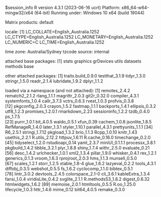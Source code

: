 $session_info
R version 4.3.1 (2023-06-16 ucrt)
Platform: x86_64-w64-mingw32/x64 (64-bit)
Running under: Windows 10 x64 (build 19044)

Matrix products: default


locale:
[1] LC_COLLATE=English_Australia.1252  LC_CTYPE=English_Australia.1252    LC_MONETARY=English_Australia.1252 LC_NUMERIC=C                       LC_TIME=English_Australia.1252    

time zone: Australia/Sydney
tzcode source: internal

attached base packages:
[1] stats     graphics  grDevices utils     datasets  methods   base     

other attached packages:
[1] traits.build_0.9.0 testthat_3.1.9     tidyr_1.3.0        stringr_1.5.0      readr_2.1.4        lubridate_1.9.2    dplyr_1.1.2       

loaded via a namespace (and not attached):
 [1] remotes_2.4.2     rematch2_2.1.2    rlang_1.1.1       magrittr_2.0.3    git2r_0.32.0      compiler_4.3.1    systemfonts_1.0.4 callr_3.7.3       vctrs_0.6.3       rvest_1.0.3       profvis_0.3.8    
[12] pkgconfig_2.0.3   crayon_1.5.2      fastmap_1.1.1     backports_1.4.1   ellipsis_0.3.2    utf8_1.2.3        promises_1.2.0.1  rmarkdown_2.23    sessioninfo_1.2.2 tzdb_0.4.0        ps_1.7.5         
[23] purrr_1.0.1       bit_4.0.5         waldo_0.5.1       xfun_0.39         cachem_1.0.8      jsonlite_1.8.5    RefManageR_1.4.0  later_1.3.1       styler_1.10.1     parallel_4.3.1    prettyunits_1.1.1
[34] R6_2.5.1          stringi_1.7.12    pkgload_1.3.2     brio_1.1.3        Rcpp_1.0.10       knitr_1.43        usethis_2.2.1     R.utils_2.12.2    httpuv_1.6.11     R.cache_0.16.0    timechange_0.2.0 
[45] tidyselect_1.2.0  rstudioapi_0.14   yaml_2.3.7        miniUI_0.1.1.1    processx_3.8.1    pkgbuild_1.4.2    tibble_3.2.1      plyr_1.8.8        shiny_1.7.4       withr_2.5.0       evaluate_0.21    
[56] desc_1.4.2        urlchecker_1.0.1  xml2_1.3.4        pillar_1.9.0      whisker_0.4.1     rex_1.2.1         generics_0.1.3    vroom_1.6.3       rprojroot_2.0.3   hms_1.1.3         munsell_0.5.0    
[67] scales_1.2.1      storr_1.2.5       xtable_1.8-4      glue_1.6.2        lazyeval_0.2.2    tools_4.3.1       diffobj_0.3.5     webshot_0.5.5     fs_1.6.2          cyclocomp_1.1.0   bibtex_0.5.1     
[78] lintr_3.0.2       devtools_2.4.5    colorspace_2.1-0  cli_3.6.1         kableExtra_1.3.4  fansi_1.0.4       viridisLite_0.4.2 svglite_2.1.1     R.methodsS3_1.8.2 digest_0.6.32     htmlwidgets_1.6.2
[89] memoise_2.0.1     htmltools_0.5.5   R.oo_1.25.0       lifecycle_1.0.3   httr_1.4.6        mime_0.12         bit64_4.0.5       remake_0.3.0     

